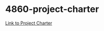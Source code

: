 # 4860-project-charter

[Link to Project Charter](https://alexis-s-pinon.github.io/4860-project-charter/)
